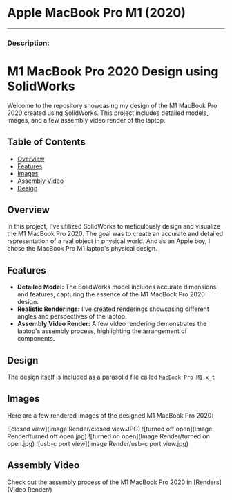 # Apple MacBook Pro M1 (2020)
---

### Description:
# M1 MacBook Pro 2020 Design using SolidWorks

Welcome to the repository showcasing my design of the M1 MacBook Pro 2020 created using SolidWorks. This project includes detailed models, images, and a few assembly video render of the laptop.

## Table of Contents

- [Overview](#overview)
- [Features](#features)
- [Images](#images)
- [Assembly Video](#assembly-video)
- [Design](#Design)

## Overview

In this project, I've utilized SolidWorks to meticulously design and visualize the M1 MacBook Pro 2020. The goal was to create an accurate and detailed representation of a real object in physical world. And as an Apple boy, I chose the MacBook Pro M1 laptop's physical design.

## Features

- **Detailed Model:** The SolidWorks model includes accurate dimensions and features, capturing the essence of the M1 MacBook Pro 2020 design.
- **Realistic Renderings:** I've created renderings showcasing different angles and perspectives of the laptop.
- **Assembly Video Render:** A few video rendering demonstrates the laptop's assembly process, highlighting the arrangement of components.

## Design

The design itself is included as a parasolid file called `MacBook Pro M1.x_t`
## Images

Here are a few rendered images of the designed M1 MacBook Pro 2020:

![closed view](Image Render/closed view.JPG)
![turned off open](Image Render/turned off open.jpg)
![turned on open](Image Render/turned on open.jpg)
![usb-c port view](Image Render/usb-c port view.jpg)


## Assembly Video

Check out the assembly process of the M1 MacBook Pro 2020 in [Renders](Video Render/)


